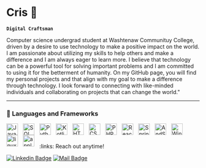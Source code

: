 # Cris :minidisc:

**`Digital Craftsman`**

Computer science undergrad student at Washtenaw Communituy College, driven by a desire to use technology to make a positive impact on the world. I am passionate about utilizing my skills to help others and make a difference and I am always eager to learn more. I believe that technology can be a powerful tool for solving important problems and I am committed to using it for the betterment of humanity. On my GitHub page, you will find my personal projects and that align with my goal to make a difference through technology. I look forward to connecting with like-minded individuals and collaborating on projects that can change the world."

---
### 🧰 Languages and Frameworks
<img align="left" alt="Java" width="30px" style="padding-right:10px;" src="https://cdn.jsdelivr.net/gh/devicons/devicon/icons/java/java-original.svg"/>
<img align="left" alt="SQL" width="30px" 
style="padding-right:10px;" src="https://cdn.jsdelivr.net/gh/devicons/devicon/icons/mysql/mysql-original.svg"/>
<img align="left" alt="Python" width="30px" style="padding-right:10px;" src="https://cdn.jsdelivr.net/gh/devicons/devicon/icons/python/python-plain.svg" />
<img align="left" alt="Kotlin" width="30px" 
style="padding-right:10px;" src="https://cdn.jsdelivr.net/gh/devicons/devicon/icons/kotlin/kotlin-original.svg" />
<img align="left" alt="HTML" width="30px" style="padding-right:10px;" src="https://cdn.jsdelivr.net/gh/devicons/devicon/icons/html5/html5-plain.svg" />
<img align="left" alt="CSS" width="30px" style="padding-right:10px;" src="https://cdn.jsdelivr.net/gh/devicons/devicon/icons/css3/css3-plain.svg" />
<img align="left" alt="PHP" width="30px" 
style="padding-right:10px;" src="https://cdn.jsdelivr.net/gh/devicons/devicon/icons/php/php-original.svg" />
<img align="left" alt="React" width="30px" style="padding-right:10px;" src="https://cdn.jsdelivr.net/gh/devicons/devicon/icons/react/react-original.svg" />
<img align="left" alt="Spring" width="30px" 
style="padding-right:10px;" src="https://cdn.jsdelivr.net/gh/devicons/devicon/icons/spring/spring-original.svg" />
<img align="left" alt="AndStudio" width="30px" 
style="padding-right:10px;" src="https://cdn.jsdelivr.net/gh/devicons/devicon/icons/androidstudio/androidstudio-original.svg" />
<img align="left" alt="Windows" width="30px" 
style="padding-right:10px;" src="https://cdn.jsdelivr.net/gh/devicons/devicon/icons/windows8/windows8-original.svg" />
<img align="left" alt="linux" width="30px" 
style="padding-right:10px;" src="https://cdn.jsdelivr.net/gh/devicons/devicon/icons/linux/linux-original.svg" />
<img align="left" alt="apple" width="30px" 
style="padding-right:10px;" src="https://cdn.jsdelivr.net/gh/devicons/devicon/icons/apple/apple-original.svg" />
<br />

<br/>
<br/>
:links: Reach out anytime!

[![Linkedin Badge](https://img.shields.io/badge/-Linkedin-0e76a8?style=flat&labelColor=0e76a8&logo=linkedin&logoColor=white)](https://www.linkedin.com/in/cristopher-castro-7383b323a/) [![Mail Badge](https://img.shields.io/badge/-Gmail-c0392b?style=flat&labelColor=c0392b&logo=gmail&logoColor=white)](crcastro408@gmail.com)

